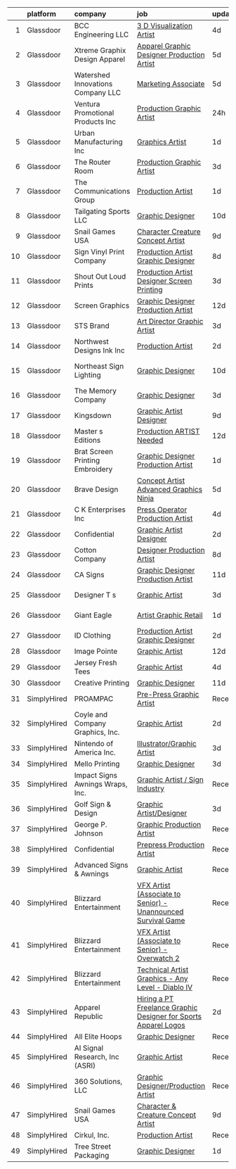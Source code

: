 

|    | platform    | company                            | job                                                                                                                                                                                                                                                                                                                                                                                                                                                                                                                                                                                                                                                                                                                                                                                                                                                                                                                                             | update_time   | location            |
|---:|:------------|:-----------------------------------|:------------------------------------------------------------------------------------------------------------------------------------------------------------------------------------------------------------------------------------------------------------------------------------------------------------------------------------------------------------------------------------------------------------------------------------------------------------------------------------------------------------------------------------------------------------------------------------------------------------------------------------------------------------------------------------------------------------------------------------------------------------------------------------------------------------------------------------------------------------------------------------------------------------------------------------------------|:--------------|:--------------------|
|  1 | Glassdoor   | BCC Engineering  LLC               | [3 D Visualization Artist](https://www.glassdoor.com/partner/jobListing.htm?pos=115&ao=1110586&s=58&guid=0000018373717e23becd68ec376ece19&src=GD_JOB_AD&t=SR&vt=w&ea=1&cs=1_96a3701a&cb=1664089161655&jobListingId=1008152719316&cpc=973E6D846143997F&jrtk=3-0-1gdpn2vipjm7s801-1gdpn2vjajcbp800-04b7d80e9c0fc6af--6NYlbfkN0CAddgBklkkUojUV23C5ENrBOX7WyNdbf0KU89bOUJxK2QK6DCs98sKGauzi1vKMHI8wyOyZg7YiCAZD3hSoe0-rxv12lydIxZIwg4dCtQJNwfSpk7uBqwFx9BIT1ctrc7M3yfHhNlRARo16HI8nnrFREmATAliEBIyJ3E-_EhSNTaNANgWD0ufv1x_XmRONrVYI8AgRNZQNNNwxZyXVhddoJrLmXqv4k10RGMa_GQU0T4lAXpcdocbk0PKeAUKTiDw4xzc3FKZR3G6-FAYoPo0jyDxzXQZ607Z6pc_MmIZD-0h8-qgmTGbXjKldjQlCEWgY810YgvCN8YezH7EEftst_HMiOD7kayjMUOSEqqVh0Ed872K5tmzvUWvbcqidxqVLS5Yoy5hn_WgKA0ikZNiZlC2w2edw3QXs2fNzh8kvWRygZ4h5xTS5LOokQIktauljqV_l9wYYue_3yingDjo6GUnB-Eld6v7f3f-FFMg3pT3Fv6tOPAAMyp8jmuqA-q5DOLBAhV0tbLvwd6JcQ2kEMDFxpv405ypi-4TADinAjXY_ptmO7dcWU0626HLmnAX7ln1GTtK1g%3D%3D) | 4d            | Miami, FL           |
|  2 | Glassdoor   | Xtreme Graphix Design   Apparel    | [Apparel Graphic Designer Production Artist](https://www.glassdoor.com/partner/jobListing.htm?pos=103&ao=1110586&s=58&guid=0000018373717e23becd68ec376ece19&src=GD_JOB_AD&t=SR&vt=w&ea=1&cs=1_4f9b78f9&cb=1664089161653&jobListingId=1008150225561&cpc=AD66E6023CF09FA3&jrtk=3-0-1gdpn2vipjm7s801-1gdpn2vjajcbp800-445896edda0e98df--6NYlbfkN0CHpSnjIPxMtekS58WZl5Olhjo2iWL5RjE_Boe0ccr3Fl9Gcdp22GbR2i7cGCDUZj1YDpw5ePABuOt5YrZInMjpDR45YA865a6xQ6GOUSOVqQeNub6vG-oEBJxkz3ZrkpVrjUP18wQ1U_Bkoj4YQTggB7eSneEfGPhSh-bUOURyZRMOsUj6QduqaJwbILEjLKfW7XSLAe6vlisVL3Vu6EZHDxDWbWnsYa9y6cmfyYdfzUhcTglAjEFPxweOJKeL5CUaXJ5M5AZrLMeMhMZo0JTsdW9CXpLA1E_wHCr-TLzEoQXV5QiG3XdFaFvzPd_esQlRS-2CeD0PCnRjSyU7-qkgyPykiVqP1Aa_kmjIGHb7brf4rq_0_YPn-9qk5xR424EQfiBZLdHMnMPdKkfHKUAFUQ7W0YxHCFmbnn3upGerJhQ3MaVTHy4HdBYGvZZFNxgPL6C_s8erQcQXqAX5wA_bInAZfvscjkCR_HrOoUcZPjlSx3z40_o18nME7ZQauZqmreZ3ZenyRgOqsvJtrvIXh4cwOvLaRCgeELvP3ugZ8g%3D%3D)               | 5d            | Saint George, UT    |
|  3 | Glassdoor   | Watershed Innovations Company  LLC | [Marketing Associate](https://www.glassdoor.com/partner/jobListing.htm?pos=125&ao=1110586&s=58&guid=0000018373717e23becd68ec376ece19&src=GD_JOB_AD&t=SR&vt=w&ea=1&cs=1_cfb7389a&cb=1664089161656&jobListingId=1008148873258&cpc=199F2CC81DD7B3E1&jrtk=3-0-1gdpn2vipjm7s801-1gdpn2vjajcbp800-2d41122d485c2606--6NYlbfkN0ARVZBngiHsvg0pTOXP7QKeHNzMMjcD3HzpN76xyOSOmRet4aoTwDDjLnOR1WlZsEhH4jtpppI-5Ky7WhKSbKC8tGCfT-LR8dmn84bUJHng2etU0EklGEMno8u-KcERddGqfPhTcX2EP7uHHLssUiv8UoSUuVoRZ82pbjcl4bKejtJB47Mn7RBN1RLPHIrlqKI1kxHSkAnWku_v_nQckf0LuG31bsDnCIhKshLDaMzaR8lykhtrJaPkMwLfF7E7yH1JdeC6FA-8eRKbhbRoPMcIf57oKixcKb_u4eRnW5QPgeEvP-tkT4vJntqugsWVrKNID6jZPMmle5fL4AQV3kJz3gZ2G-Uog2rvrAkGN7Nt8nWzGeQsQonZf6LLSlwjdLr-0HRUEvGVfcNKkGSV1NXi6NBrU8K9lx2OVVODR29xULQn98goFsDjP-sQVqfX5i-Dx3Vr9azg_Y51pL_YBo1vq_ovBla9HLDVlBnFV6k5sFU0UWRrM820amvtctKebLHq_teco8-xCQ%3D%3D)                                                                      | 5d            | Hudson, FL          |
|  4 | Glassdoor   | Ventura Promotional Products  Inc  | [Production Graphic Artist](https://www.glassdoor.com/partner/jobListing.htm?pos=105&ao=1110586&s=58&guid=0000018373717e23becd68ec376ece19&src=GD_JOB_AD&t=SR&vt=w&ea=1&cs=1_fd9caab8&cb=1664089161654&jobListingId=1008159828676&cpc=D726EEAC21ED87CB&jrtk=3-0-1gdpn2vipjm7s801-1gdpn2vjajcbp800-eea7ab864527167c--6NYlbfkN0AmkEpnXBeXR7gRO-9s3LZeUKbcpCxMz93nOx2nleaZNjd9-03PD37aqTRAUL_LNoytoBNBN1Zj46u_mGsDakwlxPv1Zo_mMcx0r-jMz7e840o3aZqCa3TR0I0w5Ws501Sb8AhiQ4kK-7UV4PEckjprZFvHvnJpg3n3ZZI6Z-mdob7OyM58VMCGLfkfKEqO3OUIJljMoWR7fozLxBeTU1YoVd9y3oHN22R22ryaill9s_LBgBZshGVln1uBGPa1PUZMxPqTSXB24EEH2eOTM0slBmqbuab0ksuyhXmwxiCLwhZ9_Dv5vHS7A_HSS0yGhoF4WSBYa9AnXvemZqfY-g-cZqNUVLyO14Frfino00Kddv2zI2KhdaRP7jZdvcNdBym9JsJIIEt9InI-zvqVwu080FTkjy_aKp1uLXi3pWhWjIW5mEnUqBRsXJ6VRC01xXbMCgkXJwOnGAcLjUatW2v2ky_7BsXKIOsnpOZc8-KIOaQfQ0-CeA1Vd4OzIVEK_ZTQgrlR9d8Z7nyimnu6BwqO)                                                            | 24h           | Del Rio, TX         |
|  5 | Glassdoor   | Urban Manufacturing Inc            | [Graphics Artist](https://www.glassdoor.com/partner/jobListing.htm?pos=119&ao=1110586&s=58&guid=0000018373717e23becd68ec376ece19&src=GD_JOB_AD&t=SR&vt=w&ea=1&cs=1_96fd4e2d&cb=1664089161656&jobListingId=1008158287893&cpc=8CDBB1EC89CF7160&jrtk=3-0-1gdpn2vipjm7s801-1gdpn2vjajcbp800-5f377a2021e00ffc--6NYlbfkN0A61z6_0YP-K0dctR8SWSSggspyWb-mCnq-hWNF-Wx9Divpa5YRYFHFDTL_9Qco_zMnoy-j5JKWDhEd_KA6MkQZa686DZq28GjB2KggYgIk7E6j10-hLguA7dKqMX-b0awHB803SMfynaPLUBek076No1tNpxqysqa6IvTUB3SnMcItN-yQYPV9tOejzS_NNLOJLYTxRjF6XcDA54qXmMQQHqE5ttSoPUnWktD1zsc0JgXBenO7M8kaGU6a0Jjs41wJWnmtgT7p0sMiaod0njHy5ceUkW1mrnNLXgFdYa-y7eyAUQBi3vqqJNVDlLLolMuuaRC9k3YicrP4sA0xPaqBvieAtcN2IVx3gQJHlayrcaGbasbS1Pw8x98Ys8qw5erbRl-wI9VZ6WiWgtY0itd7q0Sz4wxrR9wDL1MBrV6VKjSkcxx8bSbGdCVzku_rOh0BnO00IRgPfkbAfBmBDcFFR_jVTzzSnOlYa1OO7Rf48Dirl5dw0xK7SB0ovoGy62J-QfxgUGrpfg%3D%3D)                                                                          | 1d            | Vineland, NJ        |
|  6 | Glassdoor   | The Router Room                    | [Production Graphic Artist](https://www.glassdoor.com/partner/jobListing.htm?pos=122&ao=1110586&s=58&guid=0000018373717e23becd68ec376ece19&src=GD_JOB_AD&t=SR&vt=w&ea=1&cs=1_487995a9&cb=1664089161656&jobListingId=1008153403954&cpc=F44B5BD681589083&jrtk=3-0-1gdpn2vipjm7s801-1gdpn2vjajcbp800-a29a98431f3de04c--6NYlbfkN0BBGG9LMNqL16EzDx9S3nKk4b6IwprgSJginr0DZD_oW3LpRtTNiygcEw00-MMzcE5TQ805-bJUhKwNqUE3ZbyDA0w1x5AmHxhZbkz0bITAGxVspfDBg-qUFODc07o9m3hmjz6AEF7mu9WexNgHbdpNDgGuwHHoYlriJrAz5Ddps3GGzk4rPC0PHVwCRbS2_gpxtNFyxFf8B1ZGA7KqJRiLWIzlrcrRja3Fg3Ln3d2jU4A4DSs9LKO4TFD5qt6oAQqllwD1mkYzDAIr57VMfRleEPkbUqjNFRjuCsojPRuWsIKQaxR-E068QPaKILerq4NWySeOZMsk_T1CZjoV3jPX-PO8HEFxrLJvI5ndIuDaLYtI55CzzEEFDlGkWyfxEoY5iWeJYCKcsH9ObOyyuYYhHUNPQ6UM9P2yXaWgl4cUOXx1EI2TKH1ncFYenj_RkOEXCQmfAt4i8maLVVFwKIC4uA-erOZRlmyhQSayFOHKNaGfZPeR3TvJsuWdruOBtgMD6AguiB4ArOk6_J3WKxFv)                                                            | 3d            | Dallas, TX          |
|  7 | Glassdoor   | The Communications Group           | [Production Artist](https://www.glassdoor.com/partner/jobListing.htm?pos=111&ao=1110586&s=58&guid=0000018373717e23becd68ec376ece19&src=GD_JOB_AD&t=SR&vt=w&ea=1&cs=1_6d4af7af&cb=1664089161655&jobListingId=1008158541270&cpc=2BB1DA37F6D80771&jrtk=3-0-1gdpn2vipjm7s801-1gdpn2vjajcbp800-44de3bd176369c7b--6NYlbfkN0ATuzukLZvOA7Cxi5gGVTPK8s05ijijAIGQnHXs5Od0X6ChBelLerDGkJfOz4F2mDixBRAskNoT_wRx24KaHgUMVOoR-SMPTw-W2PLpDljmDKPm1BM7EeCIYcWW4UNx7eZaMSJnqKnRIVHvhFAKwhb6bYg0-yS7zZUtsnaCcBM7Cfac5rWiphFBrqC8LXZ1ohX-roMdWdvgV0brW5eslWBaXtJI7fjFFj_tX8JeqX269poTPmLqbmknhRkpYnb-yAWfFsWieJIPOUOw617RGqdXXETXVRUz8iw3rTwID8WOpf5esrJBDRQZCvCSAa10I6dkjw3-0xUj_1cmsdr7VzMilGr2G_mEaMyQ4Q5PBRTtCnHdJ0NQmN59Z58ERjwn59u6Kh7dXrBmUXEmunVCs5Ni80FiTCN_49VS1ZSvb_FQhjlA1TtkvDv1MKxDyQpOGHEWjvbbWitDEEBNS3R8C6S8sdjjKc-4qN2VWqRUVn-2elUwZJLqUVk6I7do0yGGsnHKKS86Gr87iuLrX_eYZcZZ)                                                                    | 1d            | Little Rock, AR     |
|  8 | Glassdoor   | Tailgating Sports  LLC             | [Graphic Designer](https://www.glassdoor.com/partner/jobListing.htm?pos=129&ao=1110586&s=58&guid=0000018373717e23becd68ec376ece19&src=GD_JOB_AD&t=SR&vt=w&ea=1&cs=1_5f91ad49&cb=1664089161656&jobListingId=1008139782447&cpc=FAD720BB8CCCB15B&jrtk=3-0-1gdpn2vipjm7s801-1gdpn2vjajcbp800-1b7f55943eca4ffa--6NYlbfkN0A953Z9EfJZc5Z9y7Wb0NkuJO-5BBnqXCJSieP3bN3oT0yhRhApRHWsfPjOe6wFOXtBkFms01t_I3PB50ogU6cIDdcomMG_5amX4llGhh-6dcKcovD1rmWKql8U94XzrbNVANk-imzeXMBLi_XCgLeEed9kT3wrM6eFwZNxaKp9LRxefgLJ4ERSxK_XJTzEOBG8hnPItI6exS741m4Y14uRAhf8ayhPos7ONIbXrwD2-S4QNE1Vs9U7Nzxv6KfppksKTKOk-F-JR9prqJINOiGansFn1KuC4b8k5N_ywAg6ClfobLMP_KA_GS0g6Fh1W8xBp3lwePB_D6UMECLP-pTM5glBgEA0j81cNH4mWZrC6gFAVegQHFoQgBcZ6-6bKeh-V0PQbGc8J1teGfaGghxdpxZPASZOlru0z8Ay7mYvw0lsEJytveOKWhO9wC17wkI4DZFMRQiQa7vsn7E5osXK9ks8MWC5ArYny28wEahEmQvLpeXEQ7fTB7PsBxjaXK-PwCrBaCu-GA%3D%3D)                                                                         | 10d           | Hampton, VA         |
|  9 | Glassdoor   | Snail Games USA                    | [Character   Creature Concept Artist](https://www.glassdoor.com/partner/jobListing.htm?pos=108&ao=1110586&s=58&guid=0000018373717e23becd68ec376ece19&src=GD_JOB_AD&t=SR&vt=w&ea=1&cs=1_88c648cc&cb=1664089161654&jobListingId=1008143273068&cpc=F41FEAB56D215062&jrtk=3-0-1gdpn2vipjm7s801-1gdpn2vjajcbp800-c7fdc8aca587ab24--6NYlbfkN0Cw7niSvkhlOnyUOIKh8iEFaGQrF0ehIy67CPytvastGfTep2RELHiWIiCT54p7uGyxwCUjIVnIlsUbpLR9__OCtQWshtYduel-DcqvylTlwFyMqEQesVkn8QFOuSaGCIjGwqe3lTzCEaxD2YU6JqSy_31ccDoySKC852Vlc6X51omYNc8FO4vUWSNooZgotJvz-XxzKq0xUzhUyY_Hg0Zo1c81MpM-Ip-qF0yhbQAdA_S1vvz8NnveQeLjLy1x_qdD-akV0XBMYdVfQnBsUkwtll2hCxUOJzGoyyt47rmwHHjWqd8WCu3ETlRjuJLl8qQ34OangolgLJHJD6oTBhgB38QB51khpFDlqbYG0HZAGB809h4kQ0GiGUzkhoqW00BIsbqSh-vrxsi3v1LyPksbbYugOeqQWfnZJ51Nwk0Lo19qxE5bVZeM8zSbXhH6yhcO_s7tiYriRhi2aBii5KpW)                                                                                                                  | 9d            | Remote              |
| 10 | Glassdoor   | Sign   Vinyl Print Company         | [Production Artist   Graphic Designer](https://www.glassdoor.com/partner/jobListing.htm?pos=124&ao=1110586&s=58&guid=0000018373717e23becd68ec376ece19&src=GD_JOB_AD&t=SR&vt=w&ea=1&cs=1_cca8ab05&cb=1664089161656&jobListingId=1008144696241&cpc=71532419B2302243&jrtk=3-0-1gdpn2vipjm7s801-1gdpn2vjajcbp800-46d705eea55d5ab3--6NYlbfkN0A5KBv-AWOArOTZk23IwAIeMcg_LUQhLq8yKqSRjrw89GFb_xOm3Cx0n2LyyrG_oIzeZ7SJmjZ2bnkcWmHzaIuUL0nUbD19WeMZU-paN9LvaHYy25Ca-adRhSVe76OAdmpgRJ1z6-qDsIfJCrNvzWQKqKqoVSzsCYfIRumULf4U2vIR7C7gWMAPDs3BQsvKyk21LLV3heIbjuWTqycu6t9xWgkfvbH-vDy8gPr6_CVIo_5Mcv_gNdoo_iU4P0giydlT5_4ZjL6HpNfweeVJDr3vVRaATHgSZV4tlVFhZkZVS16M9fr07a-RoxaN41snjGZzLB3A4CPPdSxlOuFkqz4UQpUb0w9GgTah_FU8SAhH48sbWEiENHL3H12-dLXgdCFcL0LkAjvvgT26T1C2eGaGaKviyT95gyupmowHkuZ2tnWnwlYlEtPbvInYxW0IT30mCXZd2ztVujPpmaIerb417r0VYb9v7WAc31mKRC37DEJerR1kQnEq7ZBmfNvMwKhxbGuCRS84HtsjboaF-F5vaOhjDcpBCHg%3D)                                   | 8d            | West Palm Beach, FL |
| 11 | Glassdoor   | Shout Out Loud Prints              | [Production Artist Designer  Screen Printing](https://www.glassdoor.com/partner/jobListing.htm?pos=128&ao=1110586&s=58&guid=0000018373717e23becd68ec376ece19&src=GD_JOB_AD&t=SR&vt=w&ea=1&cs=1_95b8b600&cb=1664089161656&jobListingId=1008153368471&cpc=40021B6B9FB64F38&jrtk=3-0-1gdpn2vipjm7s801-1gdpn2vjajcbp800-400861967c53fe59--6NYlbfkN0Cd5ZvLdai7cR0fypH5_WiGezUQesq24dbKuF0ly35ya7XTnX1N3U-qLpt89VO1xRIcRa34nOjQJxCwFXvTZun-uCT2yWcQAtHx-PMBOTzGmRxbMqEQvEvIc12rX6xHWdjzZ_euQYlbCSR0Pweg8SwLYWgYaJ3Azg-JoJs3unrLcgP-OzO85xpDELdp1YzSa-iCtiyd6Ts8xCu16RarnAO5Mk2ndWVJGKHGK3HZ1M-RGv-sNDxoiUntJq7xfxNYtz30BKi87hOf6vDDHOwVZXveqH9sbvDtbcdghBkXxTXgXDr5eiLRGWNoFV_XbnHLh-i94jbnpqqYLgwQE50GcuWdLCLBfetW9Co0XKbukr6ZhPRcW9k05SikgVtPEyELQG0uR81W9s4Du6b4-sUzi2yHaycLNREI_VPp9ENLG4w8Rog2rT-GWJFsPVQ7YbQwEhgs6scRETXVAGmlrD0dRO3Byb4M4ilo3CvppwH-BROogQQIFinEcxqPRS6F3rHZyaYRlBLRsiPSUnmn4JZQ-f0y)                                          | 3d            | Columbus, OH        |
| 12 | Glassdoor   | Screen Graphics                    | [Graphic Designer Production Artist](https://www.glassdoor.com/partner/jobListing.htm?pos=130&ao=1110586&s=58&guid=0000018373717e23becd68ec376ece19&src=GD_JOB_AD&t=SR&vt=w&ea=1&cs=1_eaecaed9&cb=1664089161656&jobListingId=1008133775009&cpc=8795CF9063CD573D&jrtk=3-0-1gdpn2vipjm7s801-1gdpn2vjajcbp800-17bcf93412295d9f--6NYlbfkN0Bzkuy17zoNwKMVjyusHhR7JNYo3SmelKzW8jp1Pa4Tk2raGOEy5KgPFKb_3aE5esGLX_MYEhr2TOBZA5GvVTBOvFxapKQegRSfDutNPIK_3Zp0ZE7ctB3rwuJRx7vHwIz73CgrGzevUnnp4eMcUdSpQAwF4yRZ0-QjFIiKPKAceCdHZfx5mt2flzRIe9cK9D-rCZfvTup3CkVxTvGLKApE_-gR_aCQuyIEHKMR4GxXwryzMbyvqiNiBI-MfwIVAJOz-OcqE3KCuFTf3gIW08RCNiRhKA1THsqcA3Cl5kixsWotFgE6WRtZsZXz-IGN8ytfoXeh9qcuy1mncGyWvyG0nCoTKdZ9IZOaQM0DyxciTSF2q2slI0Xx1-GK2M2pcGTYRHdkvN0qT3JWCEzOFtXbo58pZOi6ag1EHkJM9fw1Hy-_FAb5UqgWyqxu7KQx_aOXgu7DQTNe9n8ZtC2Z30qTf6Cg9OFumg8XCqpn_bCkha8f09EfojJDpvo3iAPX5pcNOC4HXuXMRbA64CMDb8Sc)                                                   | 12d           | Pompano Beach, FL   |
| 13 | Glassdoor   | STS Brand                          | [Art Director Graphic Artist](https://www.glassdoor.com/partner/jobListing.htm?pos=112&ao=1110586&s=58&guid=0000018373717e23becd68ec376ece19&src=GD_JOB_AD&t=SR&vt=w&ea=1&cs=1_0b45f383&cb=1664089161655&jobListingId=1008153498177&cpc=39EF89E0C6A5CFA2&jrtk=3-0-1gdpn2vipjm7s801-1gdpn2vjajcbp800-be482e91c0342dc0--6NYlbfkN0Bo2KUTt4SEB6hoIqef2rcXatyhVyCZewegu4RoINC0QLJwU6W56r27mgen1FtSvh3LHPatAgcfUGQZgBx3SRSFFVTA21rAlye1K4vQXHynDTQb2kn5o-e2NLVR6fTbVKKN7CnPFiECHSiISbF7uwchle-RCEIvgjV26bT2fVK8yTz9fd6dunuuO5zr6X4_sYoYRTcp8Dq1E3DlGyP0e-K3M2dt4OD34yfHsl0J2D5SVxsEZcZN_HgrjboCvQCZAFmz1Ozd2QpZVcoibQAqyUcIKyZ3hQCu7js3bwAg1lkFKGhriDLAyntZXcgro-jGxzPHoottclOje5WQarTmH4d02kTPJvvKNge-OyS8gwjuHQLrLDSUkHpfeZIw8j2Zw-Upmf9K7qXatxrydv5rpGFTdzOc7X5GHW3KVbYfpjbkTUw9GtFJU2Rd2NJQybVBTQ0o4BXdBVmUCBroU0yaRQsLDGPQqzZh6OimCuE3JloWFs4MdhbyN56lWTMZs5PQ7WJeF7uazvt57oXi5bStDE7t)                                                          | 3d            | Houston, TX         |
| 14 | Glassdoor   | Northwest Designs Ink  Inc         | [Production Artist](https://www.glassdoor.com/partner/jobListing.htm?pos=123&ao=1110586&s=58&guid=0000018373717e23becd68ec376ece19&src=GD_JOB_AD&t=SR&vt=w&ea=1&cs=1_75783ca2&cb=1664089161656&jobListingId=1008156738179&cpc=292036AD7E8A5303&jrtk=3-0-1gdpn2vipjm7s801-1gdpn2vjajcbp800-0c8153dda2d2e033--6NYlbfkN0AgulIl5SR5EsOtr7l9N7D_EhaMh8y0wnYzHtRCRxdUEaBKkjWjS7wW1HSC2tB5ykzsYi_6qsYFFer0H6xbaIMdFf2VilDYfearsNHUfT2WptSpZYzbW4bBBffLiFaPZQ4oHAMEvp1mhsH0LtOtRkfyBDFv2GHn8e8lfmPkFn5ysOQIuli_qN8XCBwtSL2hpXPBgkq8TGfLQIx1Mr4oiKxbbXRljTRgmC2TcK36-4eFCjVKrL5KuPVZOmXKHdf0gdc70u2e73vgIvYgRyceeb6yOmV036kSIgIzMSkdVMNyeb1QrXqj3MlMoUeNcy_Zfje5uU_EZY1EvKaaPLwHrUCDiYT-Fsf8jZSKhLp6lOKPECH1kB0TUIIRW6RMbZ4d3YFLevHLh5B5Y3BNv7tu7P3Lxq7gE3JrjQ-2kZCYgC57vK8oiDYD_PrZCYe4bn2McuoTiUNupxHtqvX0_qm1ofd7EVGbj3btJumOGFn4MXL28HP5_r1wiXwpal5vbLVzyt-4A8SWYedazg%3D%3D)                                                                        | 2d            | Bellevue, WA        |
| 15 | Glassdoor   | Northeast Sign   Lighting          | [Graphic Designer](https://www.glassdoor.com/partner/jobListing.htm?pos=106&ao=1110586&s=58&guid=0000018373717e23becd68ec376ece19&src=GD_JOB_AD&t=SR&vt=w&ea=1&cs=1_046af3cd&cb=1664089161654&jobListingId=1008139048505&cpc=815E22668EC3CFA7&jrtk=3-0-1gdpn2vipjm7s801-1gdpn2vjajcbp800-35351534e435035c--6NYlbfkN0A953Z9EfJZc5Z9y7Wb0NkuJO-5BBnqXCJSieP3bN3oT0yhRhApRHWswx2guFObclladVP_jd0-xojkZ_qSEu_LJzA8Xyos8BRzIOM_7XB4Nb06YhxDDwytzLDA2G9PataIBByZGxFeJ1vnGGYD6ReCC0PSEL1OLzrMIqxDan6aMUY2w61LEUdwH58TWP-FsKrOxJP0io2W67eGyTOGLa-H_Db4KLTCQgzsYadDLLUGH7qcp3xXqb-9JBhEgxmVvbyQSPZsy3ds5xkIJUTFS5eztDBNqNSXNPXODAcEc5RN8zBChMVD7VAZifOFyKKJh44MjVJToqfHVwk58qx657m8QCWcAqIqqoX7uMj2IZCgE1wSXI25RRK2Zqdps_vJLM3FB07wHBV_mDgTxUjRup1fC4ue6jc2i1e0nLgHaLnxKoUCG6sccnhfSwd3pRaDTRr8EmMGiq2DMZ4ef9RJ4E5XHYH1Msmc8LGKnS98a6sOhVDapFVDM0CtwIOprVzuRO8%3D)                                                                                       | 10d           | Point Pleasant, NJ  |
| 16 | Glassdoor   | The Memory Company                 | [Graphic Designer](https://www.glassdoor.com/partner/jobListing.htm?pos=127&ao=1110586&s=58&guid=0000018373717e23becd68ec376ece19&src=GD_JOB_AD&t=SR&vt=w&ea=1&cs=1_54665edc&cb=1664089161656&jobListingId=1008153990278&cpc=9900C911F071612A&jrtk=3-0-1gdpn2vipjm7s801-1gdpn2vjajcbp800-e55767dde0732a37--6NYlbfkN0DeyJ4CP5CzwT7broxeUwKBt3co1QwKwWitRQqJu2WRZ_cVdmc-MMSgaZ_Wh-y2TuNaHd6yl9AGkTCUBF5ZFxAFyAu0RavwkyQQ9WzpCz8bGEILvUsXbGHtrepT5nxmYrMJuO5pWmDs3LvWgLJ-LPmImZHueNcH_n-ObduYxxbcJLe7Uf7Bf4yVLEBVjuXMj3g0PllVKyF5K-CXMSMx-Hewv3blx4NESn78cZJJroXRtTKuYX8-f2aecFTfVQvf6tIM06Piqa-6srulM6c3cXffqjs81Oz8JeJb1qFGX_NOuJhND-Ll8W5z_TEUdX-j5221ZyVum470vgyFHrIijuaznv3cGbLmOMwPdPMPxjQsG6zPTFTkCUZtmqImd9WFVWjhwLvqaTktrvJd_sXhH-6dVWSG5iYJGJLQLvKU5ORZho2WgDF2p_wCNWzWcUXTU3XvHn9tWzcrMJkqfceF5lA4ZDdWkddzI1LihUGQb40O9GI1u8gqCYi6ChxJFOKOcBQuUiDCGK7u8Q%3D%3D)                                                                         | 3d            | Phenix City, AL     |
| 17 | Glassdoor   | Kingsdown                          | [Graphic Artist Designer](https://www.glassdoor.com/partner/jobListing.htm?pos=104&ao=1110586&s=58&guid=0000018373717e23becd68ec376ece19&src=GD_JOB_AD&t=SR&vt=w&ea=1&cs=1_9bc009e9&cb=1664089161653&jobListingId=1008142159677&cpc=073D3B4B6C3D1988&jrtk=3-0-1gdpn2vipjm7s801-1gdpn2vjajcbp800-2557b76691664809--6NYlbfkN0CzcDFs8cjNZITHzPaspPYUdxCTppyanGLeq-qEeiOFH3qOVNDH6wVj1G8JIAfethdzPPyIdq4cfpk-8uGJN5tEJlfJZC63NwCegaHmjuzFBLX0l7FyTKp7uTFN0EzYWmLU24tT6xPkWiyUSczPF_wfLgNzYH9PHyGc1FYk2RnTguQph_Vk6wumPSrcv5ux3KfbLnWgaWIrzgOOJRSbh6t5hgNOt2RvLpXdfQLNnggSU5SHtQnhXpUYKKYanUKE9dQDeLFaC1PzFGadHePW_0PJPC2F-ulotn4Skpv1Sdkswgqbrt5XOOoV9RSqnqMnaKb_y_nUXf2xLAW47Mga5SOvXCuPIitmgI6sKkq_qkiWq3pSyyvf3v3371_y1w2qj2KgCrPy-axZWk0qh2Bdjy5lv6mKGHBI4gNQuDjKh-0s6m7KT2SV-h_KFzN-6va-O7UYtX1M4QP5MG6repu93OLdzDDNOjXI-IsE_S1F9IYVc13NJVBXPqU4LRT5pc7OQ4aeFPpre2H9UQ%3D%3D)                                                                  | 9d            | Mebane, NC          |
| 18 | Glassdoor   | Master s Editions                  | [Production ARTIST Needed](https://www.glassdoor.com/partner/jobListing.htm?pos=110&ao=1110586&s=58&guid=0000018373717e23becd68ec376ece19&src=GD_JOB_AD&t=SR&vt=w&ea=1&cs=1_d6ee40e5&cb=1664089161655&jobListingId=1008134298900&cpc=A7A9761F5E24E39A&jrtk=3-0-1gdpn2vipjm7s801-1gdpn2vjajcbp800-282032a7973a7d1b--6NYlbfkN0BHIfC1zsKGIu0R3teaIu8liT7fbRNLaQeDQfcPJweUKxynNxS1I3QAQcjnkmAqDTyUeX1mOe6TiV2mgVVrWuE1v6jU5iOvR7t1K5GX42VLsfi-ldXXam1VMz-tXSe7FEdG6gQvSV16xMAbGZLxlNm2T8yAdLo0WBWdixm60wjGgvV1XNpSbft8BdUTO4kzDsC2VpJoW429osQxcXISSMtg4uY1y1M8JZYYqZdVtqplLq78RGiBwT849PTnbA4rHeYZMtJ95YquG5y5AsYKvxhq5pRghLjFb1GKyN08oI-ur_qQZjolZnrciBlQhPpb50iJL7gyZjni39VYGM4rVyBTlnpuPUJR1tnjlfOg6KSSKuX5FPlXTSuSsFfHX2734RSQitWQ6iLPQovj-wj6f6PVSMHgmd3AqmFy7RJTTomryfd6k3ViTZaO2olX2T5BdR_EhTiz9aHC5y9A_f3mfZwG3LcR3fHvAHp2UPhuhxkGvvB8YWXFhpQA3SwHDUE6g7B--t-nYFuir9P72OG7vjz2)                                                             | 12d           | Pigeon Forge, TN    |
| 19 | Glassdoor   | Brat Screen Printing   Embroidery  | [Graphic Designer Production Artist](https://www.glassdoor.com/partner/jobListing.htm?pos=121&ao=1110586&s=58&guid=0000018373717e23becd68ec376ece19&src=GD_JOB_AD&t=SR&vt=w&ea=1&cs=1_fd0abf31&cb=1664089161656&jobListingId=1008158225734&cpc=555ADD10F5BC937C&jrtk=3-0-1gdpn2vipjm7s801-1gdpn2vjajcbp800-3482b166650cfa79--6NYlbfkN0CSn8bsR0tQjRvqCtnRazynTNO0D7cbzY-ittlBcKsKhA4BflyghgloKUcIDXUAgSxtlhEJsFXaURD26Q6ZoRw3fanvvNR5sUMCkQa5FrRoGHhNd6mLF57dc5BQwZH6l7_FKtOth2jLDUJk3Y40qfibcUJHVj0MrDROwaLK0YM9L3LkPc6NB_1aT496u8qwtqiH1_iOudwhzEzQp92jyKoVnQfk4rRoEVr8aCeIoauxpgfDSfh0dI72gXYztLi4e2Al3Hvg8vZVKDbOs6VmOIe3qBv6nqdhWBw7_wDLqPjEN5XgYvW9qevGDi-SHiXIuZ5DkE1a9rYs9SITFBROeeRrrCM30FhNBkigJYRe9hSo-ogpEUzW5qeeAEcSMc6MJx4kvbCuspHi6huGvqUzqVMBKJIAm_SQ6ZwedE6gDC8ezKMnqSbT9pZkk0bd7lofFtFFjaaFXQIlG-z5MBBZSrOC9M-OX4TTRf2sjRaXTl2a04u0yVqhr5Uof3m8fIDrE-Mr6_kuMcoohg%3D%3D)                                                       | 1d            | Cincinnati, OH      |
| 20 | Glassdoor   | Brave Design                       | [Concept Artist  Advanced Graphics Ninja](https://www.glassdoor.com/partner/jobListing.htm?pos=116&ao=1110586&s=58&guid=0000018373717e23becd68ec376ece19&src=GD_JOB_AD&t=SR&vt=w&ea=1&cs=1_9c14334f&cb=1664089161655&jobListingId=1008150008516&cpc=9C2286EA3771AAF6&jrtk=3-0-1gdpn2vipjm7s801-1gdpn2vjajcbp800-2145ce9c12d6704c--6NYlbfkN0D5EoDI19pzLD_ZoAvoqM1-O9qeTV9KvYbDAr1-bMzVcUxoXUwERc7L19n_IAVBrY_MHaEnKiONgtfiMs_MsFvFYDKI-N5tkheB_4Rkjmug_Zz-z9R838MRdR4staoI4VPI3hKHkmNAoyuRgWG2-qCgLRDA0RuTS-LiiphBSFrrACbbSPGvuQ0DjFSXMcKdUEbzeyCrS0hlO19uiMQPzvL3KX27tLa5DPg4X-ot6tXPt2HPdI89ohKoRwSbqQGSu8AO3BfvcWUDjynhtnpx_tSsu12b5WD1xF7IpQdzFw5DpHUP3ruhMrCPGlU-8cPHUM1HOzLwSK4KY0J-pnpGmJtMQMUVbj1wfHGUW-4xiOA_TXxoR-MPfnQXASQesAExVK7davHqvQUlEbKTqPF3B5cVW9R-YjUgqP2UWrOTKFODIvfEYugEtJ-kKY7MAMzaKVOH17hRu0chmuuoYqdFhaQrMn63hi0GFPVc0nmYYSnCc72_SD6DA6Zrdu5uTwS3CTj-q4t6_bm4h1uRTqm95ww8NPdl2YCtLeA%3D)                                | 5d            | Portland, OR        |
| 21 | Glassdoor   | C K Enterprises  Inc               | [Press Operator   Production Artist](https://www.glassdoor.com/partner/jobListing.htm?pos=102&ao=1110586&s=58&guid=0000018373717e23becd68ec376ece19&src=GD_JOB_AD&t=SR&vt=w&ea=1&cs=1_6e9a6c70&cb=1664089161653&jobListingId=1008151491295&cpc=1899023E9966B094&jrtk=3-0-1gdpn2vipjm7s801-1gdpn2vjajcbp800-34b4bb55419234fb--6NYlbfkN0CdcVd3SDA1nO7RkKTAACmPV4xEt72Vls8LI2dqcgyOeEuvNHGnNQzqnd-CyMswgT8BXc5Ej9KgBssb0c50kowdYH-EvrYGsXTz3huyg-DtIdM2i4bWq-61bii15ktkIN51k0A2QIxUl2sqXaW3meAX3KJaU6Hc78nG321gpnAeFvLxDfaPiNxDzBLGLBatIhenUO6XOXPak5M8xLjhZ2CC64c9rMf1k3NShoLmfthrHPVY7FJ0E0ORlYKaCcP31TSvyZR__a70-nMm8f58AIiXj34Gj6tNS8IYzmbudcOxk9TDK7nueo8oZgewEfuC5dvxxWOolsapk93r3OkAnr3xaEx9QbfQ__1WPQUxLvHdvwbbFgjvp3TIl5vUE_0tCH4xsdwUanTsb8zv0CqYxm_oEYsF2F9gODVA8wlSja-Z7kpzK8otCGXKfDWDbIpRe02ai-PSSPy8mnfMJ0qhd9Xq6IXfBOgMVYnXrAyplxi_9xXL78Bz8P1xPbn3IatDXJm6oFyitC1-WwwR8jCsV6RD)                                                   | 4d            | Lone Jack, MO       |
| 22 | Glassdoor   | Confidential                       | [Graphic Artist Designer](https://www.glassdoor.com/partner/jobListing.htm?pos=120&ao=1110586&s=58&guid=0000018373717e23becd68ec376ece19&src=GD_JOB_AD&t=SR&vt=w&ea=1&cs=1_87766903&cb=1664089161656&jobListingId=1008156194254&cpc=82ABD2B5CEB98952&jrtk=3-0-1gdpn2vipjm7s801-1gdpn2vjajcbp800-8d7dbfc41be50e1f--6NYlbfkN0BBApSCe8UkoDFUdPjGJGk8b0MTMAA9T7qj8oBjbEembMIyLwf-YKqO9up9wpXKSNnXrzGNUjXf4tsdZIY4mTgAiq1QlhyPt0iE1A4ZATIQpRh5o5LzcyJjSZQ88eey_msJCExHIiZ8jX2ahI0XNa-t2y8Ksug7PYdyV32Dk_vHZsKvmxw1MHSDRLtabYfy3Zchb8zEILyzJFPsBWcAVZ-ST3YKp6Bqgmb0af4ZU3BgW-wsPB5iiKszLyimDaegsvmcLj0GZwgtIGln6ECVagBUgTXR3e9BWpdg44P7291EGXbfFywjzYrmJzOyuI-oc_zy-CocbvxDnjIcBgd-ZB04wwrkfc74gcaIO4nljOi5yHuKYdPzFxAne66gCcqQywPcQMuqzYlRsK_WC_3Ogs7ubflKOQ1g8e56V9YKR2cHArvgg3RTnujACtC_zvFwHyFq-5HdaNKezE0AP-90Rt0ZfSgaRBL8CzG9qexVFhDxbB8pClJpQoNrPcWLjb1Fg88Ms97iFlW8j1cb8_8azV2U)                                                              | 2d            | Sherwood, AR        |
| 23 | Glassdoor   | Cotton   Company                   | [Designer Production Artist](https://www.glassdoor.com/partner/jobListing.htm?pos=109&ao=1110586&s=58&guid=0000018373717e23becd68ec376ece19&src=GD_JOB_AD&t=SR&vt=w&ea=1&cs=1_b42a31ad&cb=1664089161654&jobListingId=1008145223105&cpc=A3FF7359324B14EE&jrtk=3-0-1gdpn2vipjm7s801-1gdpn2vjajcbp800-919b2c96476d9131--6NYlbfkN0CkXYoVCCVwHYLl-S58tQVyejhh-fx9tCGO3woL4WciAUVYzQ1lUbmSYhPHbQ2_fL5I_GOroskFIj13txgEYgNBuA3Wx92S0MtxkhqtD5onvTNvcbbVx4cU9rv7oW29RQEC4fr2AZpw2kGIdB96ZvobxVfxpGj8glaS-ssIbRNswhS5P9Cn3jYXJRRC4SO1Jyzuh0PEJ6IKzvuXC-ckwix_-8nDWme9z6iNxLgAVE3pF3lBsAScL1TtbqPA6kDGCsLfC-bjN9W57zGDVXSrpsb1km60KX5EpPrOLr_oPGLPJ7SzkAvZcbalXOP1a0-ff1ZnjEFMC9CesBC_sT0v1gddYzKtgLQLptCW8RO6oOAj4jZAc24SgxpM5u5LW6Q56WEmBKe2D89pGzGZ6CD44mAGZY_LHpdiU3vUxdxhoHisG80HGHbD0HEExOyvD3P4-r_d5_Zt7jHVBGOYR4UyV-gdJl5UC_KRqwEAnVzDz7VWEsxoeei0NuVO_GsI55qjpUokpHrIHkyjSqpt8Ak8P3qv)                                                           | 8d            | Stuart, FL          |
| 24 | Glassdoor   | CA Signs                           | [Graphic Designer Production Artist](https://www.glassdoor.com/partner/jobListing.htm?pos=126&ao=1110586&s=58&guid=0000018373717e23becd68ec376ece19&src=GD_JOB_AD&t=SR&vt=w&ea=1&cs=1_ea77e14e&cb=1664089161656&jobListingId=1008137264409&cpc=5AD91290C07BA34D&jrtk=3-0-1gdpn2vipjm7s801-1gdpn2vjajcbp800-c069ac1f7cd7511f--6NYlbfkN0BHIfC1zsKGIu0R3teaIu8liT7fbRNLaQeDQfcPJweUK3vTeD_DK7dPtBU_TcueLDM8T2_JawWXO_Z2_UXO1Ig1Fq1CRL8Tb7-4aiLh3RVc9prxY5_sh41v-AEUYmj1zIOcg5in30-mcz5q39ljkY6S-1TbM1GPJMRnSj595sFZP-gX1F3C8KAMc1U2tsgspPa0Q6brkn3YdcPVrOMBXdZuVqc0GGuHE7DWQKtU5RNV8R0AUbQudF_Uymc_gF3wDJSihLD97BrcpD4KB0CmPwXzdQzz2xm9_bfQ_IhSl-0j3KSt67TEzIncPaS48BvsY3ID-4hz-hdlrx_OTa8DaRDJnOWisZ42Oe9dXZrTOZx7GHfBVzhWqKJaU-fn4Rg_ZfeHykptbGXl0TWL0IrTm9_lqkjSb0uiiIFUqVifgqqCUuaoO1toYUu0hTJUPtnINrc18FFJ1NKjM8rwopLvOg7bRlkecIvEnF36psNfllxTyaT3xUxRZANeJoEeZJ0gdayKNNrVst_VM10TFqjNyV2fBsiuyflLrGU%3D)                                     | 11d           | Pacoima, CA         |
| 25 | Glassdoor   | Designer T s                       | [Graphic Artist](https://www.glassdoor.com/partner/jobListing.htm?pos=118&ao=1110586&s=58&guid=0000018373717e23becd68ec376ece19&src=GD_JOB_AD&t=SR&vt=w&ea=1&cs=1_8356d7e0&cb=1664089161656&jobListingId=1008153567518&cpc=149B3D5996025BBA&jrtk=3-0-1gdpn2vipjm7s801-1gdpn2vjajcbp800-f8d96f1aea9f4d05--6NYlbfkN0Csjkwr7gi9fRGm_Wu-y1B9AlsvaLfUllebwdT_Gwr_OI6ssPEXdbfzLsrTDZigKR7LzZS2RSvc6bThv0IysOv2ZIPN87YH1934bQ80B7mZnMpfhWpklvN_2t3XHTWPw5sZGanVaPqir4sD_eXHmkwkJj4Sz60zp8Wah5bkLq6fpYPCyt03hxuxRXopVBiPrlQZms8TlwZ42kVU6QGIo-y14oBeB_nSm5SiCoDZLOjueEMq8qpvXdUFG2HSJ-zxvVJ30HsORoZno91U2cC1tCaWIc4lGHcwORagWfchMVG3DPE14IcCZhe45vmpKptvTTqROBK5YaPUCUcLkc6OIWwBqEjFBY_OEFkf8Vog2jFJt4qo1tsviM9800tk62pZksmlcJoFYc4Yd2g45cGOOOTgF0Wz0C69taYza_MCQaVXSJ11kbdafvErN7WktDg-REJAGqUrCD8iqgeUFpoWIJIFfDJLu03BACHp0TVr-hjKEfnfb_8uolGNhgtF7eal3Rg%3D)                                                                                         | 3d            | Brooklawn, NJ       |
| 26 | Glassdoor   | Giant Eagle                        | [Artist  Graphic Retail](https://www.glassdoor.com/partner/jobListing.htm?pos=117&ao=1110586&s=58&guid=0000018373717e23becd68ec376ece19&src=GD_JOB_AD&t=SR&vt=w&cs=1_84264310&cb=1664089161655&jobListingId=1008158189613&cpc=149B3D5996025BBA&jrtk=3-0-1gdpn2vipjm7s801-1gdpn2vjajcbp800-653a0c0fc59ae39f--6NYlbfkN0B9Z5kUrYpJSl1jY-NmjPX7HlwbyZlOtE5lNuYxyWYp64qwvpN0tWd7xEq6tmpl38fr5cWx_kLuEBvkXmGWxBU54lGztVakqUXuXrPVGLDV5Au0dCm83m9oey21e-1G0mgBYBOQFn6eGJRz_RmZrIuYWXEFVgVEBEA71hXmf2q08fZecjhidaN5dd3FS6Lu3wowKRHNvAiWVwA6RFhw-8kURy5zJYj0glwqPyVoM4CQTvxUIMMiL3KkPu1K0RdTjUfzJQQJKeSg7ViCGHNQixIx6hQygEarX1kgofBocz8PVc5Y0tm6EgDi_7PdTqv5VakCAbmmotTYUGOLQuXUnJjncZym6V3h05H3ENMMkkUjCsFr5FjjlJ7FnAd3hDIZ-h58ql4ZaQj6i4XyGfnxZTuOHZcZS4CwtAwjoJ_H3wy4isYT-Wm9m8bkefWSpPIyVyMCBZZ5pCjj5Mrw7b4AZIspOdsA5LSaiUkvTnvZ4TH9t-MoWws04NHOEejxwh_bCDg%3D)                                                                                      | 1d            | Pittsburgh, PA      |
| 27 | Glassdoor   | ID Clothing                        | [Production Artist Graphic Designer](https://www.glassdoor.com/partner/jobListing.htm?pos=114&ao=1110586&s=58&guid=0000018373717e23becd68ec376ece19&src=GD_JOB_AD&t=SR&vt=w&ea=1&cs=1_06177e99&cb=1664089161655&jobListingId=1008156694994&cpc=F9A77EB4FA44235E&jrtk=3-0-1gdpn2vipjm7s801-1gdpn2vjajcbp800-4b73122600766f26--6NYlbfkN0CmQ_Z2vCugS0sM9k7i6wiA1SRjeZepjsTJr8C1GKXQM6tYbP0DvumhquReHR-Nigrwg2Prt69DDUwCQyveBDl4wu7qgmQS6gjxWRI77UbQCQE3_VBfUqM-ngKoCGhF9P-g4BsvTT4Wwt8y2JNvcFy3V7KrVs5fPACR-2hBlCfqkynliFnsgX8B-hf8AIskDhPpdxTHRuTZ6zngu8zLOqTf7rPNIBsoJQJaAvqUy8r0dt1YbTSBuMsId7aPA2o9s0uw5964_1NdUQbnEUbIa6MSUgIDSfu84fV_ToT3tMLELr_OlhYhzpXtWg7tedAwI6LfzIYhvcc6FI_f6nF4QA4R7rl526XyjP_fjg1G_Rqgph_6YKCdhsDTTbk5CinbNA3_GIgau7nvvcemPWKZqAVFkrvDQcDdLtqAyQCGZyWospGxYd0ZAes9Oy5bfAxET_OpB-ZZarCl0pG2mdjIbuZ9eFnIxyI7G2oUK4fGXZyv2BOzSvjbjxFVK0Sg_o_EIgr84G5vbFlw9A%3D%3D)                                                       | 2d            | Whippany, NJ        |
| 28 | Glassdoor   | Image Pointe                       | [Graphic Artist](https://www.glassdoor.com/partner/jobListing.htm?pos=101&ao=1110586&s=58&guid=0000018373717e23becd68ec376ece19&src=GD_JOB_AD&t=SR&vt=w&ea=1&cs=1_50dd4fe6&cb=1664089161653&jobListingId=1008134738966&cpc=010A12D17C27DE62&jrtk=3-0-1gdpn2vipjm7s801-1gdpn2vjajcbp800-8b9535e4c5f6f915--6NYlbfkN0CO3DEfAY9A68AIVwcxeRGvQUfeLcLgbZIyCfLEHxv2SUABPt3EZ5sY829H1jcuQ7DGrpL8n2rlCJBLBFW2Lm1wqh6mtxx8Ign_VbhohUfyPEU58xvnFuKv2p1kE0Ys3zV-p6yCmhPhN3JP9jOEVXHi2YMQi9J_yJunOcO5a8Z0LuClIJVl5IIGc3bgPER1Ck6RIz6JcosnUcBqkVW9ju6aldVahGsiFs327AK3ayopSI293X_DRgymYL9WRtQl_uu1VtGuAB63kJzc9OsAMKWgvKE_FRO_H-aY7vAUeQFXTgCOY-c9DMLZost9YkcD9MSLQV6otyyFGM8_yRRTnqNb2mMLe1sUohyHC7sGQNXlbtmSqeVwwNc6gEV4Qgg51Xl8gXWyp5-WMIWMxxuSvMXBn7ixv8t2E0vGm0mTqLPlwFJPfZ108ECteT32PdYWhMZCG-1P-1t1ZiPAZiOdb4r4ZySC6OdDu7tLN68NhhKU0gmn7esf70dW2OOnxXSOtGO_HB7DRfAVXw%3D%3D)                                                                           | 12d           | Waterloo, IA        |
| 29 | Glassdoor   | Jersey Fresh Tees                  | [Graphic Artist](https://www.glassdoor.com/partner/jobListing.htm?pos=107&ao=1110586&s=58&guid=0000018373717e23becd68ec376ece19&src=GD_JOB_AD&t=SR&vt=w&ea=1&cs=1_273bb1ad&cb=1664089161654&jobListingId=1008151112940&cpc=BBD63848FB84346C&jrtk=3-0-1gdpn2vipjm7s801-1gdpn2vjajcbp800-173e4cd626699642--6NYlbfkN0CO3DEfAY9A68AIVwcxeRGvQUfeLcLgbZIyCfLEHxv2SRUguGQXX01toiFilKf9C0FycnaKAnYcaMk3onlO7A8n-nGOe0WgIxb9pGxwAheEO3Fb9jZ8oCq6sYv8_4dURmvRf1jxqsVU_aKK5ojaRMkjB7Bj4gYCPg-kd4Ze4FkJRfaEAup92y-ytzGOxAIyg_tmFBy0GFgmUXMUovshlcD-PVJscQEOmaiTiXQFfHWyYODASRwby1YfOUcRzJv0Ff45ldnjiafu9wXFf4Hak0ZWlqfahgsWSKzSmlT_LaoQPVeln1Dh0OH1_4bBVvLPywqRB8O4sZUzhMJqlfFBn_suSToHvAc1Apuu7UKbvtdkDk6Ua4XtumBWwiwYdLo765FKEZYEyvUxmUXRBb87VRLpGEI2vSQid4_cc_Rodte1oXac6rXbQFGFnlRws7ixfs1AHDsKa3WXEK9mTISYSNMT831MP4a3cVb5sJbnBy7EP7LMCGlzxCUmezr41OT-gQQgGzNRu852Yg%3D%3D)                                                                           | 4d            | Somerset, NJ        |
| 30 | Glassdoor   | Creative Printing                  | [Graphic Designer](https://www.glassdoor.com/partner/jobListing.htm?pos=113&ao=1110586&s=58&guid=0000018373717e23becd68ec376ece19&src=GD_JOB_AD&t=SR&vt=w&ea=1&cs=1_25c887ee&cb=1664089161655&jobListingId=1008136595330&cpc=C3895B302F20F0C8&jrtk=3-0-1gdpn2vipjm7s801-1gdpn2vjajcbp800-ef41a54afcd10a22--6NYlbfkN0CB1tmP7rfbaHtYFmPjg1Xv8BJr6DUbyz0HQmM4H563AurHCftAr469ja8SW-ZU0WMf6INKTm_PiiWzOq3CPBy64yGl_L15ZPtFTIukFIEfbzQq1zabOEu8a99ksAt6oavqhfl1Ld4k5v0SNg6gnetYVxaz0D0f37QH3L8th-bjx2c_EF8XqXl1bljtPiIAKVL3KHSyHGThg-1JYFZFsEA7MvZdYY6CUPYvuN9e_-l8hEe7KkQ_-ZdbM5e8gcMNuk3Rod3quZ_q45Abx9KrXwqZoIYBs2C4f3tFoCe-_xcYX3OnW75rJ1YF8WVqn4MkD3AurZt1PDeBDDBXoAhMBI2diUKi1tDg-rovCDpnnwYE6B1ecfXBN1Zct7Pj2ly7hSuBlvYtxKu0HM435xAZ93crVZ8ii4MeUvxw9D4Xj2NhY7N5UlASvMukz9BEjRlMs3VZRh3I68efsqNHnnt2bQ31Q9H9qaLFSoWMOElLvBaLLYEdB3OBmuredFerFAhyx5sKc4jTRDIBFg%3D%3D)                                                                         | 11d           | Huron, SD           |
| 31 | SimplyHired | PROAMPAC                           | [Pre-Press Graphic Artist](https://www.simplyhired.com/job/-zUsd94YLA0MU0MEjFcPed2OBePnd6zo2CmDCsGK5mT3umSWf4Mq1Q?q=graphic+artist)                                                                                                                                                                                                                                                                                                                                                                                                                                                                                                                                                                                                                                                                                                                                                                                                             | Recently      | Rocky Mount, VA     |
| 32 | SimplyHired | Coyle and Company Graphics, Inc.   | [Graphic Artist](https://www.simplyhired.com/job/SDL2ZWeEfngXepK13uup8rzFydoq7Wrd-wtkisNmXBL-WYJBTdFWxQ?q=graphic+artist)                                                                                                                                                                                                                                                                                                                                                                                                                                                                                                                                                                                                                                                                                                                                                                                                                       | 2d            | Hauppauge, NY       |
| 33 | SimplyHired | Nintendo of America Inc.           | [Illustrator/Graphic Artist](https://www.simplyhired.com/job/3GAOhcs5iRNQAaOdR5wPEArbn3BSf5xpFSgmNhS7IOW4r7_fNQgQ7Q?q=graphic+artist)                                                                                                                                                                                                                                                                                                                                                                                                                                                                                                                                                                                                                                                                                                                                                                                                           | 3d            | Woodland, CA        |
| 34 | SimplyHired | Mello Printing                     | [Graphic Designer](https://www.simplyhired.com/job/KrXd-LAfA29ONY-F-0p8LNwyKuo-WBaxYbfe5NNACQv0iuqvK_wkiA?q=graphic+artist)                                                                                                                                                                                                                                                                                                                                                                                                                                                                                                                                                                                                                                                                                                                                                                                                                     | 3d            | Remote              |
| 35 | SimplyHired | Impact Signs Awnings Wraps, Inc.   | [Graphic Artist / Sign Industry](https://www.simplyhired.com/job/B38d853MvCLIM7aE48kSRWl3ru0J1Ta_GLb2qo3oDt3sNg8HAOZKGQ?q=graphic+artist)                                                                                                                                                                                                                                                                                                                                                                                                                                                                                                                                                                                                                                                                                                                                                                                                       | Recently      | Sedalia, MO         |
| 36 | SimplyHired | Golf Sign & Design                 | [Graphic Artist/Designer](https://www.simplyhired.com/job/TEbPLwC-N1-TJEePecrwrtx9Zz8iwH3GbaBEKTV4yB8XfLjxnju0Ug?q=graphic+artist)                                                                                                                                                                                                                                                                                                                                                                                                                                                                                                                                                                                                                                                                                                                                                                                                              | 3d            | Jasper, GA          |
| 37 | SimplyHired | George P. Johnson                  | [Graphic Production Artist](https://www.simplyhired.com/job/UTgjSYwAZC6G2SmY6e3iF48cscbMlR0Wi1oSPidg1lOrTI8MjFw5_w?q=graphic+artist)                                                                                                                                                                                                                                                                                                                                                                                                                                                                                                                                                                                                                                                                                                                                                                                                            | Recently      | Smyrna, TN          |
| 38 | SimplyHired | Confidential                       | [Prepress Production Artist](https://www.simplyhired.com/job/GD9D5h1Poc3SnRINij-RSPcicEYbTI85yWISZ4MjjlymT0FXUCbhtQ?q=graphic+artist)                                                                                                                                                                                                                                                                                                                                                                                                                                                                                                                                                                                                                                                                                                                                                                                                           | Recently      | Monee, IL           |
| 39 | SimplyHired | Advanced Signs & Awnings           | [Graphic Artist](https://www.simplyhired.com/job/g99ojXPaGUfJ3OiuEDfamRIwtQLy6w0aVPBv_ovx9k9qgrCaR2SH7A?q=graphic+artist)                                                                                                                                                                                                                                                                                                                                                                                                                                                                                                                                                                                                                                                                                                                                                                                                                       | Recently      | New Bern, NC        |
| 40 | SimplyHired | Blizzard Entertainment             | [VFX Artist (Associate to Senior) - Unannounced Survival Game](https://www.simplyhired.com/job/KkU5POwqBrjQFyVJEXQP2bGke-LdaEoA9ScjlyKSgnVUV0RIk5tdCg?q=graphic+artist)                                                                                                                                                                                                                                                                                                                                                                                                                                                                                                                                                                                                                                                                                                                                                                         | Recently      | Irvine, CA          |
| 41 | SimplyHired | Blizzard Entertainment             | [VFX Artist (Associate to Senior) - Overwatch 2](https://www.simplyhired.com/job/2d70J5UkkZ2YmvlvJfcaEqf0vVFEZwLt57euRMmQlk3Afx_2Q_gYzw?q=graphic+artist)                                                                                                                                                                                                                                                                                                                                                                                                                                                                                                                                                                                                                                                                                                                                                                                       | Recently      | Irvine, CA          |
| 42 | SimplyHired | Blizzard Entertainment             | [Technical Artist Graphics - Any Level - Diablo IV](https://www.simplyhired.com/job/0JKV9p2nVJiiJcMZC5GWGisdxWahrkkLJT-WgoRhguE9EaW_vPWqyw?q=graphic+artist)                                                                                                                                                                                                                                                                                                                                                                                                                                                                                                                                                                                                                                                                                                                                                                                    | Recently      | Irvine, CA          |
| 43 | SimplyHired | Apparel Republic                   | [Hiring a PT Freelance Graphic Designer for Sports Apparel Logos](https://www.simplyhired.com/job/_11vLc4ayc_PcULzzjkj7S2A7JzXaYc1FzvACVx45CnvXpPAWEtZLQ?q=graphic+artist)                                                                                                                                                                                                                                                                                                                                                                                                                                                                                                                                                                                                                                                                                                                                                                      | 2d            | Remote              |
| 44 | SimplyHired | All Elite Hoops                    | [Graphic Designer](https://www.simplyhired.com/job/NlRkUGulrTojrEVgRuaev59aRbb1nD-IxUFXJz0wBXHTHi2uOKZjgA?q=graphic+artist)                                                                                                                                                                                                                                                                                                                                                                                                                                                                                                                                                                                                                                                                                                                                                                                                                     | Recently      | Remote              |
| 45 | SimplyHired | AI Signal Research, Inc (ASRI)     | [Graphic Artist](https://www.simplyhired.com/job/BWA37c_b6Hb_tdvjwNPcj3k5MDx1ldKg3wQkUfyO6NzI5TtUY1fl_Q?q=graphic+artist)                                                                                                                                                                                                                                                                                                                                                                                                                                                                                                                                                                                                                                                                                                                                                                                                                       | Recently      | Dahlgren, VA        |
| 46 | SimplyHired | 360 Solutions, LLC                 | [Graphic Designer/Production Artist](https://www.simplyhired.com/job/wTKuKhJFue8gAenatIutsqNnn1KWWLvcslbVcB2Shz7OnZLg523oNA?q=graphic+artist)                                                                                                                                                                                                                                                                                                                                                                                                                                                                                                                                                                                                                                                                                                                                                                                                   | Recently      | Remote              |
| 47 | SimplyHired | Snail Games USA                    | [Character & Creature Concept Artist](https://www.simplyhired.com/job/bgAu-8iPO2QNv1kaHPFpLw5dNDCUE7_0TDghEMRGFo5fDDSvYLNcWw?q=graphic+artist)                                                                                                                                                                                                                                                                                                                                                                                                                                                                                                                                                                                                                                                                                                                                                                                                  | 9d            | Remote              |
| 48 | SimplyHired | Cirkul, Inc.                       | [Production Artist](https://www.simplyhired.com/job/K26784Z4dwo8HKkNpPZ8mZncgZRaWe6wHcjI57k_UHQjSebRq3U_BQ?q=graphic+artist)                                                                                                                                                                                                                                                                                                                                                                                                                                                                                                                                                                                                                                                                                                                                                                                                                    | Recently      | Tampa, FL           |
| 49 | SimplyHired | Tree Street Packaging              | [Graphic Designer](https://www.simplyhired.com/job/Xi0_5Hyd5nXFu5omzNOBzkbSY_LIDqGzOviW2tC0DooBprIM89ZBkA?q=graphic+artist)                                                                                                                                                                                                                                                                                                                                                                                                                                                                                                                                                                                                                                                                                                                                                                                                                     | 1d            | Saint Joseph, MI    |